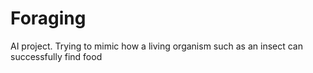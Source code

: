 # Foraging
AI project. Trying to mimic how a living organism such as an insect can successfully find food 
